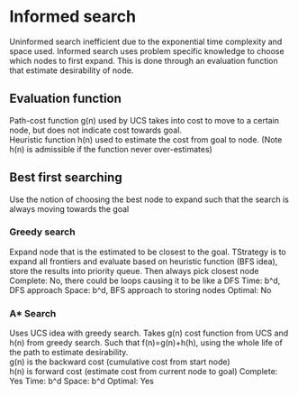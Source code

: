 # Informed search

Uninformed search inefficient due to the exponential time complexity and space used. Informed search uses problem specific knowledge to choose which nodes to first expand. This is done through an evaluation function that estimate desirability of node.

## Evaluation function

Path-cost function g(n) used by UCS takes into cost to move to a certain node, but does not indicate cost towards goal.  
Heuristic function h(n) used to estimate the cost from goal to node. (Note h(n) is admissible if the function never over-estimates)

## Best first searching

Use the notion of choosing the best node to expand such that the search is always moving towards the goal

### Greedy search

Expand node that is the estimated to be closest to the goal. TStrategy is to expand all frontiers and evaluate based on heuristic function (BFS idea), store the results into priority queue. Then always pick closest node  
Complete: No, there could be loops causing it to be like a DFS 
Time: b^d, DFS approach
Space: b^d, BFS approach to storing nodes
Optimal: No

### A* Search

Uses UCS idea with greedy search.
Takes g(n) cost function from UCS and h(n) from greedy search. Such that f(n)=g(n)+h(h), using the whole life of the path to estimate desirability.  
g(n) is the backward cost (cumulative cost from start node)  
h(n) is forward cost (estimate cost from current node to goal)
Complete: Yes
Time: b^d
Space: b^d
Optimal: Yes
